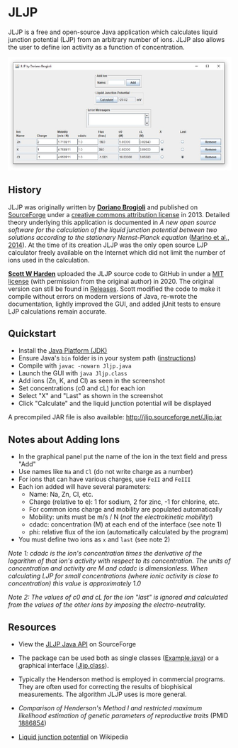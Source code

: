 # JLJP

JLJP is a free and open-source Java application which calculates liquid junction potential (LJP) from an arbitrary number of ions. JLJP also allows the user to define ion activity as a function of concentration.

![](dev/screenshots/3.JPG)

## History

JLJP was originally written by **[Doriano Brogioli](https://sites.google.com/site/dbrogioli/)** and published on [SourceForge](http://jljp.sourceforge.net/) under a [creative commons attribution license](https://creativecommons.org/licenses/by/3.0/us/) in 2013. Detailed theory underlying this application is documented in _A new open source software for the calculation of the liquid junction potential between two solutions according to the stationary Nernst-Planck equation_ ([Marino et al., 2014](https://arxiv.org/abs/1403.3640)). At the time of its creation JLJP was the only open source LJP calculator freely available on the Internet which did not limit the number of ions used in the calculation. 

**[Scott W Harden](https://github.com/swharden)** uploaded the JLJP source code to GitHub in under a [MIT license](LICENSE) (with permission from the original author) in 2020. The original version can still be found in [Releases](https://github.com/swharden/JLJP/releases). Scott modified the code to make it compile without errors on modern versions of Java, re-wrote the documentation, lightly improved the GUI, and added jUnit tests to ensure LJP calculations remain accurate.

## Quickstart
* Install the [Java Platform (JDK)](https://www.oracle.com/technetwork/java/javase/downloads/)
* Ensure Java's `bin` folder is in your system path ([instructions](https://www.java.com/en/download/help/path.xml))
* Compile with `javac -nowarn Jljp.java`
* Launch the GUI with `java Jljp.class`
* Add ions (Zn, K, and Cl) as seen in the screenshot
* Set concentrations (c0 and cL) for each ion
* Select "X" and "Last" as shown in the screenshot
* Click "Calculate" and the liquid junction potential will be displayed

A precompiled JAR file is also available: http://jljp.sourceforge.net/Jljp.jar

## Notes about Adding Ions

* In the graphical panel put the name of the ion in the text field and press "Add"
* Use names like `Na` and `Cl` (do not write charge as a number)
* For ions that can have various charges, use `FeII` and `FeIII`
* Each ion added will have several parameters:
  * Name: Na, Zn, Cl, etc.
  * Charge (relative to e): 1 for sodium, 2 for zinc, -1 for chlorine, etc.
  * For common ions charge and mobility are populated automatically
  * Mobility: units must be m/s / N (_not the electrokinetic mobility!_)
  * cdadc: concentration (M) at each end of the interface (see note 1)
  * phi: relative flux of the ion (automatically calculated by the program)
* You must define two ions as `x` and `last` (see note 2)

_Note 1: cdadc is the ion's concentration times the derivative of the logarithm of that ion's activity with respect to its concentration. The units of concentration and activity are M and cdadc is dimensionless. When calculating LJP for small concentrations (where ionic activity is close to concentration) this value is approximately 1.0_

_Note 2: The values of c0 and cL for the ion "last" is ignored and calculated from the values of the other ions by imposing the electro-neutrality._

## Resources

* View the [JLJP Java API](http://jljp.sourceforge.net/doc/index.html) on SourceForge

* The package can be used both as single classes ([Example.java](src/Example.java)) or a graphical interface ([Jljp.class](src/Jljp.java)).

* Typically the Henderson method is employed in commercial programs. They are often used for correcting the results of biophisical measurements. The algorithm JLJP uses is more general.

* _Comparison of Henderson's Method I and restricted maximum likelihood estimation of genetic parameters of reproductive traits_ (PMID [1886854](https://www.ncbi.nlm.nih.gov/pubmed/1886854))

* [Liquid junction potential](https://en.wikipedia.org/wiki/Liquid_junction_potential) on Wikipedia
